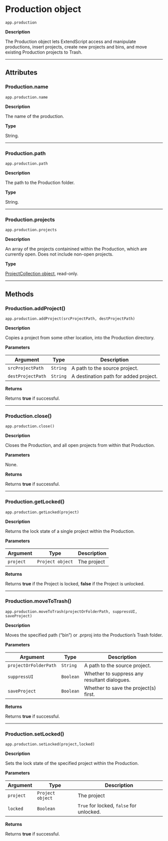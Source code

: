 <a id="production"></a>

# Production object

`app.production`

**Description**

The Production object lets ExtendScript access and manipulate productions, insert projects, create new projects and bins, and move existing Production projects to Trash.

---

## Attributes

<a id="production-name"></a>

### Production.name

`app.production.name`

**Description**

The name of the production.

**Type**

String.

---

<a id="production-path"></a>

### Production.path

`app.production.path`

**Description**

The path to the Production folder.

**Type**

String.

---

<a id="production-projects"></a>

### Production.projects

`app.production.projects`

**Description**

An array of the projects containined within the Production, which are currently open. Does not include non-open projects.

**Type**

[ProjectCollection object](../collection/projectcollection.md#projectcollection), read-only.

---

## Methods

<a id="production-addproject"></a>

### Production.addProject()

`app.production.addProject(srcProjectPath, destProjectPath)`

**Description**

Copies a project from some other location, into the Production directory.

**Parameters**

| Argument          | Type     | Description                           |
|-------------------|----------|---------------------------------------|
| `srcProjectPath`  | `String` | A path to the source project.         |
| `destProjectPath` | `String` | A destination path for added project. |

**Returns**

Returns **true** if successful.

---

<a id="production-close"></a>

### Production.close()

`app.production.close()`

**Description**

Closes the Production, and all open projects from within that Production.

**Parameters**

None.

**Returns**

Returns **true** if successful.

---

<a id="production-getlocked"></a>

### Production.getLocked()

`app.production.getLocked(project)`

**Description**

Returns the lock state of a single project within the Production.

**Parameters**

| Argument   | Type             | Description   |
|------------|------------------|---------------|
| `project`  | `Project object` | The project   |

**Returns**

Returns **true** if the Project is locked, **false** if the Project is unlocked.

---

<a id="production-movetotrash"></a>

### Production.moveToTrash()

`app.production.moveToTrash(projectOrFolderPath, suppressUI, saveProject)`

**Description**

Moves the specified path (“bin”) or .prproj into the Production’s Trash folder.

**Parameters**

| Argument              | Type      | Description                                  |
|-----------------------|-----------|----------------------------------------------|
| `projectOrFolderPath` | `String`  | A path to the source project.                |
| `suppressUI`          | `Boolean` | Whether to suppress any resultant dialogues. |
| `saveProject`         | `Boolean` | Whether to save the project(s) first.        |

**Returns**

Returns **true** if successful.

---

<a id="production-setlocked"></a>

### Production.setLocked()

`app.production.setLocked(project,locked)`

**Description**

Sets the lock state of the specified project within the Production.

**Parameters**

| Argument   | Type             | Description                              |
|------------|------------------|------------------------------------------|
| `project`  | `Project object` | The project                              |
| `locked`   | `Boolean`        | `True` for locked, `false` for unlocked. |

**Returns**

Returns **true** if successful.
